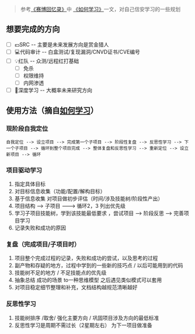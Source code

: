 > 参考[《赛博回忆录》](https://wx.zsxq.com/dweb2/index/group/88512188158852)中 [《如何学习》](https://wx.zsxq.com/dweb2/index/topic_detail/581145515484554)一文，对自己信安学习的一些规划
## 想要完成的方向
- [ ] 💵SRC -- 主要是未来发展方向是赏金猎人
- [ ] 💻代码审计 -- 白盒测试/复现漏洞/CNVD证书/CVE编号
- [ ] 💡红队 -- 众测/远程红打基础
	- [ ] 免杀
	- [ ] 权限维持
	- [ ] 内网渗透
- [ ] 🔭深度学习 -- 大概率未来研究方向

## 使用方法（摘自[如何学习](https://wx.zsxq.com/dweb2/index/topic_detail/581145515484554)）
### 现阶段自我定位
```
自我定位 --> 设立项目 --> 完成第一个子项目 --> 阶段性复盘 --> 反思性学习 --> 下一个子项目 --> 循环到整个项目完成 --> 整体复盘和反思性学习 --> 重新定位 --> 设立新项目 --> 循环
```

### 项目驱动学习
1. 指定具体目标
2. 对目标信息收集（功能/配置/解构目标）
3. 基于信息收集 对项目做初步评估（时间/涉及技能树/阶段性产出）
4. 项目结构 --> 子项目 ---> 循环2，3  列出优先级
5. 学习子项目技能树，学到该技能最低要求 ，尝试项目 --> 阶段反思 --> 完善项目学习
6. 记录失败和成功的原因

### 复盘（完成项目/子项目时）
1. 项目整个完成过程的记录，失败和成功的尝试，以及思考的过程
2. 副产物和存疑的地方，过程中学到的一些新的技巧点 / 以后可能用到的代码
3. 技能树不足的地方 / 不足技能点的优先级
4. 抽象总结 成功的场景 to一种思维模型 之后遇见类似模式可以套用
5. 对项目稳定细节整理和补充，文档结构越规范清晰越好

### 反思性学习
1. 技能树排序 /取舍/ 强化主要方向 / 巩固项目涉及方向的最低标准
2. 反思性学习是周期不需过长（2星期左右） 为下一项目做准备
